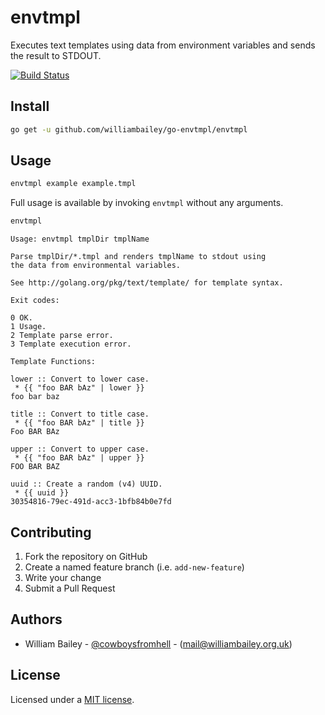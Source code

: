 # envtmpl

Executes text templates using data from environment variables and sends the result to STDOUT.

[![Build Status](https://travis-ci.org/williambailey/go-envtmpl.svg)](https://travis-ci.org/williambailey/go-envtmpl)

## Install

```bash
go get -u github.com/williambailey/go-envtmpl/envtmpl
```

## Usage

```bash
envtmpl example example.tmpl
```

Full usage is available by invoking `envtmpl` without any arguments.

```bash
envtmpl
```
```
Usage: envtmpl tmplDir tmplName

Parse tmplDir/*.tmpl and renders tmplName to stdout using
the data from environmental variables.

See http://golang.org/pkg/text/template/ for template syntax.

Exit codes:

0 OK.
1 Usage.
2 Template parse error.
3 Template execution error.

Template Functions:

lower :: Convert to lower case.
 * {{ "foo BAR bAz" | lower }}
foo bar baz

title :: Convert to title case.
 * {{ "foo BAR bAz" | title }}
Foo BAR BAz

upper :: Convert to upper case.
 * {{ "foo BAR bAz" | upper }}
FOO BAR BAZ

uuid :: Create a random (v4) UUID.
 * {{ uuid }}
30354816-79ec-491d-acc3-1bfb84b0e7fd
```

## Contributing

1. Fork the repository on GitHub
2. Create a named feature branch (i.e. `add-new-feature`)
3. Write your change
4. Submit a Pull Request

## Authors

- William Bailey - [@cowboysfromhell](https://twitter.com/cowboysfromhell) - ([mail@williambailey.org.uk](mailto:mail@williambailey.org.uk))

## License

Licensed under a [MIT license](LICENSE.txt).
